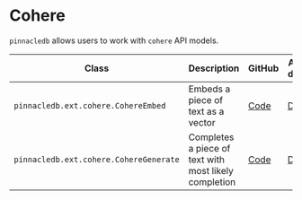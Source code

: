 # Cohere

`pinnacledb` allows users to work with `cohere` API models.


| Class | Description | GitHub | API-docs |
| --- | --- | --- | --- |
| `pinnacledb.ext.cohere.CohereEmbed` | Embeds a piece of text as a vector | [Code](https://github.com/SuperDuperDB/pinnacledb/blob/main/pinnacledb/ext/cohere/model.py) | [Docs](/docs/api/ext/cohere/model#cohereembed) |
| `pinnacledb.ext.cohere.CohereGenerate` | Completes a piece of text with most likely completion | [Code](https://github.com/SuperDuperDB/pinnacledb/blob/main/pinnacledb/ext/cohere/model.py) | [Docs](/docs/api/ext/cohere/model#coheregenerate) |